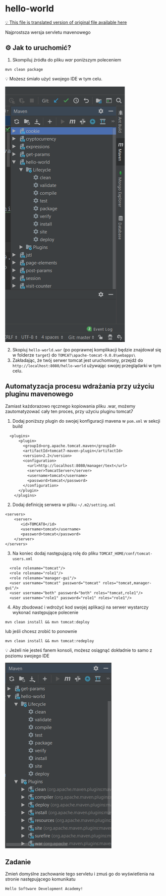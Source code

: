 # hello-world

[:bulb: This file is translated version of original file available here](README.md)

Najprostsza wersja servletu mavenowego

## :gear: Jak to uruchomić?

1. Skompiluj źródła do pliku *war* poniższym poleceniem
```
mvn clean package
```

:bulb: Możesz śmiało użyć swojego IDE w tym celu.

![.images/ide.png](.images/ide.png)

2. Skopiuj `hello-world.war` (po poprawnej komplikacji będzie znajdował się w folderze `target`) do `TOMCAT\apache-tomcat-9.0.8\webapps\`
3. Zakładając, że twój serwer tomcat jest uruchomiony, przejdź do `http://localhost:8080/hello-world` używając swojej przeglądarki w tym celu.

## Automatyzacja procesu wdrażania przy użyciu pluginu mavenowego
Zamiast każdorazowo ręcznego kopiowania pliku .war, możemy zautomatyzować cały ten proces, przy użyciu pluginu tomcat7
1. Dodaj poniższy plugin do swojej konfiguracji mavena w `pom.xml` w sekcji build
```
  <plugins>
      <plugin>
        <groupId>org.apache.tomcat.maven</groupId>
        <artifactId>tomcat7-maven-plugin</artifactId>
        <version>2.2</version>
        <configuration>
          <url>http://localhost:8080/manager/text</url>
          <server>TomcatServer</server>
          <username>tomcat</username>
          <password>tomcat</password>
        </configuration>
      </plugin>
    </plugins>
```

2. Dodaj definicję serwera w pliku `~/.m2/setting.xml`
```
<servers>  
    <server>
       <id>TOMCAT8</id>
       <username>tomcat</username>
       <password>tomcat</password>
    </server>
</servers> 
```
3. Na koniec dodaj następującą rolę do pliku `TOMCAT_HOME/conf/tomcat-users.xml`
```
  <role rolename="tomcat"/>
  <role rolename="role1"/>
  <role rolename="manager-gui"/>
  <user username="tomcat" password="tomcat" roles="tomcat,manager-gui"/>
  <user username="both" password="both" roles="tomcat,role1"/>
  <user username="role1" password="role1" roles="role1"/>
```
4. Aby zbudować i wdrożyć kod swojej aplikacji na serwer wystarczy wykonać następujące polecenie
```
mvn clean install && mvn tomcat:deploy
```
lub jeśli chcesz zrobić to ponownie
```
mvn clean install && mvn tomcat:redeploy
```
:bulb: Jeżeli nie jesteś fanem konsoli, możesz osiągnąć dokładnie to samo z poziomu swojego IDE

![.images/deploy_plugin.png](.images/deploy_plugin.png)

## Zadanie

Zmień domyślne zachowanie tego servletu i zmuś go do wyświetlenia na stronie następującego komunikatu
```
Hello Software Development Academy!
```
